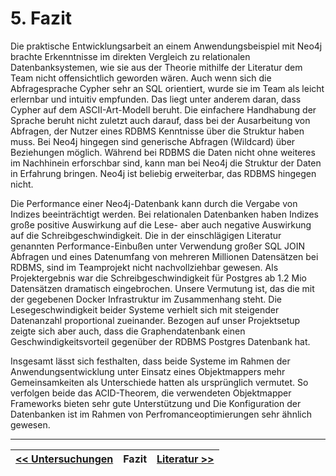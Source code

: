 # 5. Fazit

Die praktische Entwicklungsarbeit an einem Anwendungsbeispiel mit Neo4j brachte Erkenntnisse im direkten Vergleich zu relationalen Datenbanksystemen, wie sie aus der Theorie mithilfe der Literatur dem Team nicht offensichtlich geworden wären. Auch wenn sich die Abfragesprache Cypher sehr an SQL orientiert, wurde sie im Team als leicht erlernbar und intuitiv empfunden. Das liegt unter anderem daran, dass Cypher auf dem ASCII-Art-Modell beruht. Die einfachere Handhabung der Sprache beruht nicht zuletzt auch darauf, dass bei der Ausarbeitung von Abfragen, der Nutzer eines RDBMS Kenntnisse über die Struktur haben muss. Bei Neo4j hingegen sind generische Abfragen (Wildcard) über Beziehungen möglich. Während bei RDBMS die Daten nicht ohne weiteres im Nachhinein erforschbar sind, kann man bei Neo4j die Struktur der Daten in Erfahrung bringen. Neo4j ist beliebig erweiterbar, das RDBMS hingegen nicht.

Die Performance einer Neo4j-Datenbank kann durch die Vergabe von Indizes beeinträchtigt werden. Bei relationalen Datenbanken haben Indizes große positive Auswirkung auf die Lese- aber auch negative Auswirkung auf die Schreibgeschwindigkeit. Die in der einschlägigen Literatur genannten Performance-Einbußen unter Verwendung großer SQL JOIN Abfragen und eines Datenumfang von mehreren Millionen Datensätzen bei RDBMS, sind im Teamprojekt nicht nachvollziehbar gewesen. Als Projektergebnis war die Schreibgeschwindigkeit für Postgres ab 1.2 Mio Datensätzen dramatisch eingebrochen. Unsere Vermutung ist, das die mit der gegebenen Docker Infrastruktur im Zusammenhang steht. Die Lesegeschwindigkeit beider Systeme verhielt sich mit steigender Datenanzahl proportional zueinander. Bezogen auf unser Projektsetup zeigte sich aber auch, dass die Graphendatenbank einen Geschwindigkeitsvorteil gegenüber der RDBMS Postgres Datenbank hat. 

Insgesamt lässt sich festhalten, dass beide Systeme im Rahmen der Anwendungsentwicklung unter Einsatz eines Objektmappers mehr Gemeinsamkeiten als Unterschiede hatten als ursprünglich vermutet. So verfolgen beide das ACID-Theorem, die verwendeten Objektmapper Frameworks bieten sehr gute Unterstützung und Die Konfiguration der Datenbanken ist im Rahmen von Perfromanceoptimierungen sehr ähnlich gewesen.

---
| [<< Untersuchungen](04_untersuchungen.md) | Fazit | [Literatur >>](06_literature.md) |
|------------------------------------|------------|-------------------------------------|


